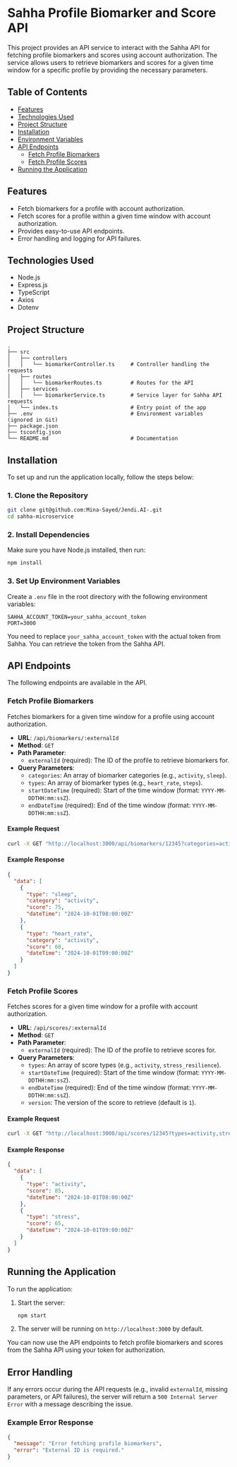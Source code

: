 

# Sahha Profile Biomarker and Score API

This project provides an API service to interact with the Sahha API for fetching profile biomarkers and scores using account authorization. The service allows users to retrieve biomarkers and scores for a given time window for a specific profile by providing the necessary parameters.

## Table of Contents

- [Features](#features)
- [Technologies Used](#technologies-used)
- [Project Structure](#project-structure)
- [Installation](#installation)
- [Environment Variables](#environment-variables)
- [API Endpoints](#api-endpoints)
  - [Fetch Profile Biomarkers](#fetch-profile-biomarkers)
  - [Fetch Profile Scores](#fetch-profile-scores)
- [Running the Application](#running-the-application)

## Features

- Fetch biomarkers for a profile with account authorization.
- Fetch scores for a profile within a given time window with account authorization.
- Provides easy-to-use API endpoints.
- Error handling and logging for API failures.

## Technologies Used

- Node.js
- Express.js
- TypeScript
- Axios
- Dotenv

## Project Structure

```plaintext
.
├── src
│   ├── controllers
│   │   └── biomarkerController.ts     # Controller handling the requests
│   ├── routes
│   │   └── biomarkerRoutes.ts         # Routes for the API
│   ├── services
│   │   └── biomarkerService.ts        # Service layer for Sahha API requests
│   └── index.ts                       # Entry point of the app
├── .env                               # Environment variables (ignored in Git)
├── package.json
├── tsconfig.json
└── README.md                          # Documentation
```

## Installation

To set up and run the application locally, follow the steps below:

### 1. Clone the Repository

```bash
git clone git@github.com:Mina-Sayed/Jendi.AI-.git
cd sahha-microservice
```

### 2. Install Dependencies

Make sure you have Node.js installed, then run:

```bash
npm install
```

### 3. Set Up Environment Variables

Create a `.env` file in the root directory with the following environment variables:

```plaintext
SAHHA_ACCOUNT_TOKEN=your_sahha_account_token
PORT=3000
```

You need to replace `your_sahha_account_token` with the actual token from Sahha. You can retrieve the token from the Sahha API.

## API Endpoints

The following endpoints are available in the API.

### Fetch Profile Biomarkers

Fetches biomarkers for a given time window for a profile using account authorization.

- **URL**: `/api/biomarkers/:externalId`
- **Method**: `GET`
- **Path Parameter**:
  - `externalId` (required): The ID of the profile to retrieve biomarkers for.
- **Query Parameters**:
  - `categories`: An array of biomarker categories (e.g., `activity`, `sleep`).
  - `types`: An array of biomarker types (e.g., `heart_rate`, `steps`).
  - `startDateTime` (required): Start of the time window (format: `YYYY-MM-DDTHH:mm:ssZ`).
  - `endDateTime` (required): End of the time window (format: `YYYY-MM-DDTHH:mm:ssZ`).

#### Example Request

```bash
curl -X GET "http://localhost:3000/api/biomarkers/12345?categories=activity&types=sleep,heart_rate&startDateTime=2024-10-01T00:00:00Z&endDateTime=2024-10-07T00:00:00Z"
```

#### Example Response

```json
{
  "data": [
    {
      "type": "sleep",
      "category": "activity",
      "score": 75,
      "dateTime": "2024-10-01T08:00:00Z"
    },
    {
      "type": "heart_rate",
      "category": "activity",
      "score": 60,
      "dateTime": "2024-10-01T09:00:00Z"
    }
  ]
}
```

### Fetch Profile Scores

Fetches scores for a given time window for a profile with account authorization.

- **URL**: `/api/scores/:externalId`
- **Method**: `GET`
- **Path Parameter**:
  - `externalId` (required): The ID of the profile to retrieve scores for.
- **Query Parameters**:
  - `types`: An array of score types (e.g., `activity`, `stress_resilience`).
  - `startDateTime` (required): Start of the time window (format: `YYYY-MM-DDTHH:mm:ssZ`).
  - `endDateTime` (required): End of the time window (format: `YYYY-MM-DDTHH:mm:ssZ`).
  - `version`: The version of the score to retrieve (default is `1`).

#### Example Request

```bash
curl -X GET "http://localhost:3000/api/scores/12345?types=activity,stress&startDateTime=2024-10-01T00:00:00Z&endDateTime=2024-10-07T00:00:00Z&version=1"
```

#### Example Response

```json
{
  "data": [
    {
      "type": "activity",
      "score": 85,
      "dateTime": "2024-10-01T08:00:00Z"
    },
    {
      "type": "stress",
      "score": 65,
      "dateTime": "2024-10-01T09:00:00Z"
    }
  ]
}
```

## Running the Application

To run the application:

1. Start the server:

   ```bash
   npm start
   ```

2. The server will be running on `http://localhost:3000` by default.

You can now use the API endpoints to fetch profile biomarkers and scores from the Sahha API using your token for authorization.

## Error Handling

If any errors occur during the API requests (e.g., invalid `externalId`, missing parameters, or API failures), the server will return a `500 Internal Server Error` with a message describing the issue.

### Example Error Response

```json
{
  "message": "Error fetching profile biomarkers",
  "error": "External ID is required."
}
```
